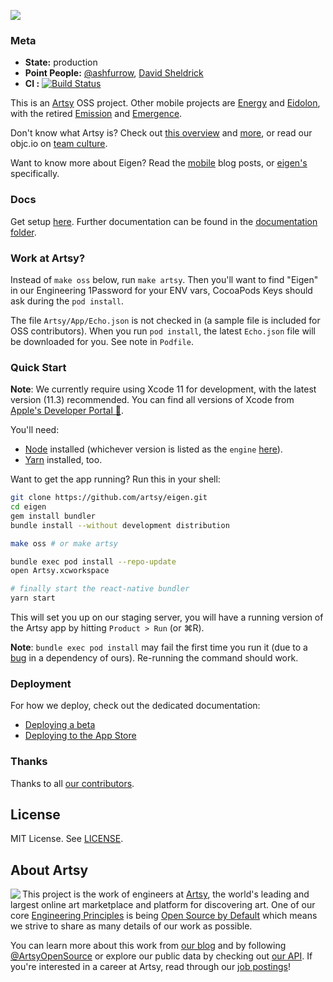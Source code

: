 <a href="http://iphone.artsy.net"><img src ="docs/screenshots/overview.png"></a>

### Meta

- **State:** production
- **Point People:** [@ashfurrow](https://github.com/ashfurrow), [David Sheldrick](https://github.com/ds300)
- **CI :** [![Build Status](https://circleci.com/gh/artsy/eigen/tree/master.svg?style=shield&circle-token=f7a3e9b08ab306cd01a15da49933c0774d508ecb)](https://circleci.com/gh/artsy/eigen)

This is an [Artsy](https://github.com/artsy) OSS project. Other mobile projects are [Energy](https://github.com/artsy/energy) and [Eidolon](https://github.com/artsy/eidolon), with the retired [Emission](https://github.com/artsy/emission) and [Emergence](https://github.com/artsy/emergence).

Don't know what Artsy is? Check out [this overview](https://github.com/artsy/meta/blob/master/meta/what_is_artsy.md) and [more](https://github.com/artsy/meta/blob/master/README.md), or read our objc.io on [team culture](https://www.objc.io/issues/22-scale/artsy).

Want to know more about Eigen? Read the [mobile](http://artsy.github.io/blog/categories/mobile/) blog posts, or [eigen's](http://artsy.github.io/blog/categories/eigen/) specifically.

### Docs

Get setup [here](docs/getting_started.md). Further documentation can be found in the [documentation folder](docs#readme).

### Work at Artsy?

Instead of `make oss` below, run `make artsy`. Then you'll want to find "Eigen" in our Engineering 1Password for your ENV vars, CocoaPods Keys should ask during the `pod install`.

The file `Artsy/App/Echo.json` is not checked in (a sample file is included for OSS contributors). When you run `pod install`, the latest `Echo.json` file will be downloaded for you. See note in `Podfile`.

### Quick Start

**Note**: We currently require using Xcode 11 for development, with the latest version (11.3) recommended. You can find all versions of Xcode from [Apple's Developer Portal 🔐](http://developer.apple.com/download/more/).

You'll need:

- [Node](https://nodejs.org/en/) installed (whichever version is listed as the `engine` [here](https://github.com/artsy/emission/blob/master/package.json)).
- [Yarn](https://yarnpkg.com/en/) installed, too.

Want to get the app running? Run this in your shell:

```sh
git clone https://github.com/artsy/eigen.git
cd eigen
gem install bundler
bundle install --without development distribution

make oss # or make artsy

bundle exec pod install --repo-update
open Artsy.xcworkspace

# finally start the react-native bundler
yarn start
```

This will set you up on our staging server, you will have a running version of the Artsy app by hitting `Product > Run` (or ⌘R).

**Note**: `bundle exec pod install` may fail the first time you run it (due to a [bug](https://github.com/orta/cocoapods-keys/issues/127) in a dependency of ours). Re-running the command should work.

### Deployment

For how we deploy, check out the dedicated documentation:

- [Deploying a beta](docs/deploy_to_beta.md)
- [Deploying to the App Store](docs/deploy_to_app_store.md)

### Thanks

Thanks to all [our contributors](/docs/thanks.md).

## License

MIT License. See [LICENSE](LICENSE).

## About Artsy

<a href="https://www.artsy.net/">
  <img align="left" src="https://avatars2.githubusercontent.com/u/546231?s=200&v=4"/>
</a>

This project is the work of engineers at [Artsy][footer_website], the world's
leading and largest online art marketplace and platform for discovering art.
One of our core [Engineering Principles][footer_principles] is being [Open
Source by Default][footer_open] which means we strive to share as many details
of our work as possible.

You can learn more about this work from [our blog][footer_blog] and by following
[@ArtsyOpenSource][footer_twitter] or explore our public data by checking out
[our API][footer_api]. If you're interested in a career at Artsy, read through
our [job postings][footer_jobs]!

[footer_website]: https://www.artsy.net/
[footer_principles]: culture/engineering-principles.md
[footer_open]: culture/engineering-principles.md#open-source-by-default
[footer_blog]: https://artsy.github.io/
[footer_twitter]: https://twitter.com/ArtsyOpenSource
[footer_api]: https://developers.artsy.net/
[footer_jobs]: https://www.artsy.net/jobs
